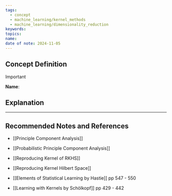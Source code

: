 ```yaml
---
tags:
  - concept
  - machine_learning/kernel_methods
  - machine_learning/dimensionality_reduction
keywords: 
topics: 
name: 
date of note: 2024-11-05
---
```


## Concept Definition

>[!important]
>**Name**: 



## Explanation





-----------
##  Recommended Notes and References



- [[Principle Component Analysis]]
- [[Probabilistic Principle Component Analysis]]

- [[Reproducing Kernel of RKHS]]
- [[Reproducing Kernel Hilbert Space]]


- [[Elements of Statistical Learning by Hastie]] pp 547 - 550
- [[Learning with Kernels by Schölkopf]] pp 429 - 442

